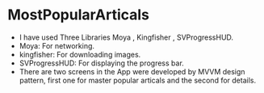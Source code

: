 # MostPopularArticals

- I have used Three Libraries Moya , Kingfisher , SVProgressHUD.
- Moya: For networking.
- kingfisher:  For downloading images.
- SVProgressHUD: For displaying the progress bar.
- There are two screens in the App were developed by MVVM design pattern, first one for master popular articals and the second for details.

